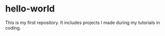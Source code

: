 # hello-world
This is my first repository. It includes projects I made during my tutorials in coding.
